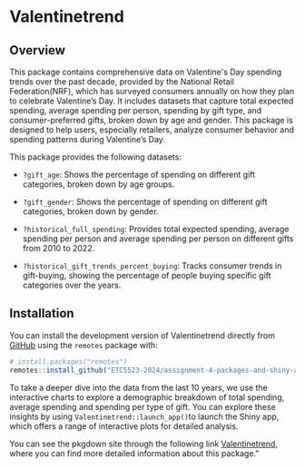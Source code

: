 
# Valentinetrend

<!-- badges: start -->
<!-- badges: end -->

## Overview

This package contains comprehensive data on Valentine's Day spending trends over the past decade, provided by the National Retail Federation(NRF), which has surveyed consumers annually on how they plan to celebrate Valentine’s Day. It includes datasets that capture total expected spending, average spending per person, spending by gift type, and consumer-preferred gifts, broken down by age and gender. This package is designed to help users, especially retailers, analyze consumer behavior and spending patterns during Valentine’s Day.

This package provides the following datasets:

- `?gift_age`:  Shows the percentage of spending on different gift categories, broken down by age groups.

- `?gift_gender`: Shows the percentage of spending on different gift categories, broken down by gender.

- `?historical_full_spending`: Provides total expected spending, average spending per person and average spending per person on different gifts from 2010 to 2022.

- `?historical_gift_trends_percent_buying`: Tracks consumer trends in gift-buying, showing the percentage of people buying specific gift categories over the years.

## Installation

You can install the development version of Valentinetrend directly from [GitHub](https://github.com/) using the `remotes` package with:

``` r
# install.packages("remotes")
remotes::install_github("ETC5523-2024/assignment-4-packages-and-shiny-apps-Mhon0009")
```

To take a deeper dive into the data from the last 10 years, we use the interactive charts to explore a demographic breakdown of total spending, average spending and spending per type of gift. 
You can explore these insights by using `Valentinetrend::launch_app()`to launch the Shiny app, which offers a range of interactive plots for detailed analysis.

You can see the pkgdown site through the following link [Valentinetrend](https://etc5523-2024.github.io/assignment-4-packages-and-shiny-apps-Mhon0009/), where you can find more detailed information about this package."







